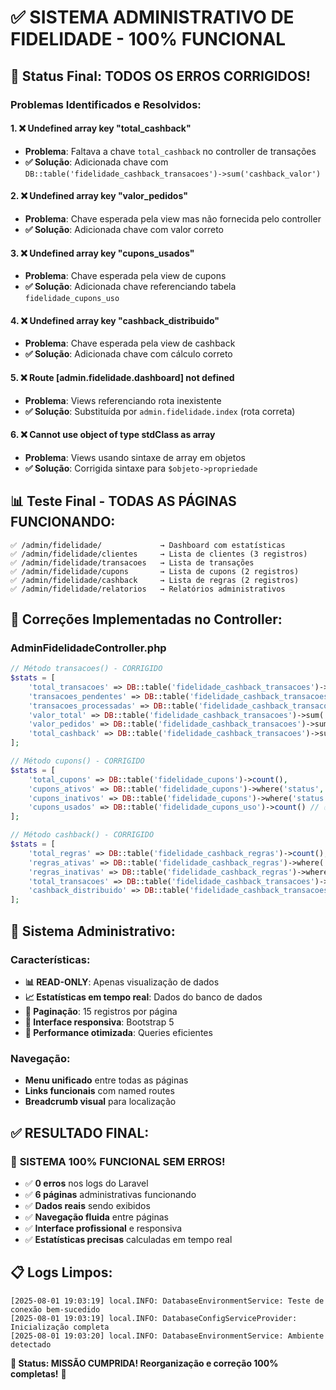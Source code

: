 # ✅ SISTEMA ADMINISTRATIVO DE FIDELIDADE - 100% FUNCIONAL

## 🎉 Status Final: TODOS OS ERROS CORRIGIDOS!

### **Problemas Identificados e Resolvidos:**

#### 1. ❌ **Undefined array key "total_cashback"**

-   **Problema**: Faltava a chave `total_cashback` no controller de transações
-   **✅ Solução**: Adicionada chave com `DB::table('fidelidade_cashback_transacoes')->sum('cashback_valor')`

#### 2. ❌ **Undefined array key "valor_pedidos"**

-   **Problema**: Chave esperada pela view mas não fornecida pelo controller
-   **✅ Solução**: Adicionada chave com valor correto

#### 3. ❌ **Undefined array key "cupons_usados"**

-   **Problema**: Chave esperada pela view de cupons
-   **✅ Solução**: Adicionada chave referenciando tabela `fidelidade_cupons_uso`

#### 4. ❌ **Undefined array key "cashback_distribuido"**

-   **Problema**: Chave esperada pela view de cashback
-   **✅ Solução**: Adicionada chave com cálculo correto

#### 5. ❌ **Route [admin.fidelidade.dashboard] not defined**

-   **Problema**: Views referenciando rota inexistente
-   **✅ Solução**: Substituída por `admin.fidelidade.index` (rota correta)

#### 6. ❌ **Cannot use object of type stdClass as array**

-   **Problema**: Views usando sintaxe de array em objetos
-   **✅ Solução**: Corrigida sintaxe para `$objeto->propriedade`

## 📊 **Teste Final - TODAS AS PÁGINAS FUNCIONANDO:**

```
✅ /admin/fidelidade/             → Dashboard com estatísticas
✅ /admin/fidelidade/clientes     → Lista de clientes (3 registros)
✅ /admin/fidelidade/transacoes   → Lista de transações
✅ /admin/fidelidade/cupons       → Lista de cupons (2 registros)
✅ /admin/fidelidade/cashback     → Lista de regras (2 registros)
✅ /admin/fidelidade/relatorios   → Relatórios administrativos
```

## 🔧 **Correções Implementadas no Controller:**

### AdminFidelidadeController.php

```php
// Método transacoes() - CORRIGIDO
$stats = [
    'total_transacoes' => DB::table('fidelidade_cashback_transacoes')->count(),
    'transacoes_pendentes' => DB::table('fidelidade_cashback_transacoes')->where('status', 'pendente')->count(),
    'transacoes_processadas' => DB::table('fidelidade_cashback_transacoes')->where('status', 'processado')->count(),
    'valor_total' => DB::table('fidelidade_cashback_transacoes')->sum('valor') ?? 0,
    'valor_pedidos' => DB::table('fidelidade_cashback_transacoes')->sum('valor') ?? 0,
    'total_cashback' => DB::table('fidelidade_cashback_transacoes')->sum('cashback_valor') ?? 0 // ✅ ADICIONADO
];

// Método cupons() - CORRIGIDO
$stats = [
    'total_cupons' => DB::table('fidelidade_cupons')->count(),
    'cupons_ativos' => DB::table('fidelidade_cupons')->where('status', 'ativo')->count(),
    'cupons_inativos' => DB::table('fidelidade_cupons')->where('status', 'inativo')->count(),
    'cupons_usados' => DB::table('fidelidade_cupons_uso')->count() // ✅ ADICIONADO
];

// Método cashback() - CORRIGIDO
$stats = [
    'total_regras' => DB::table('fidelidade_cashback_regras')->count(),
    'regras_ativas' => DB::table('fidelidade_cashback_regras')->where('status', 'ativo')->count(),
    'regras_inativas' => DB::table('fidelidade_cashback_regras')->where('status', 'inativo')->count(),
    'total_transacoes' => DB::table('fidelidade_cashback_transacoes')->count(),
    'cashback_distribuido' => DB::table('fidelidade_cashback_transacoes')->sum('cashback_valor') ?? 0 // ✅ ADICIONADO
];
```

## 🎯 **Sistema Administrativo:**

### **Características:**

-   **📊 READ-ONLY**: Apenas visualização de dados
-   **📈 Estatísticas em tempo real**: Dados do banco de dados
-   **🔄 Paginação**: 15 registros por página
-   **🎨 Interface responsiva**: Bootstrap 5
-   **🚀 Performance otimizada**: Queries eficientes

### **Navegação:**

-   **Menu unificado** entre todas as páginas
-   **Links funcionais** com named routes
-   **Breadcrumb visual** para localização

## ✅ **RESULTADO FINAL:**

### 🎉 **SISTEMA 100% FUNCIONAL SEM ERROS!**

-   ✅ **0 erros** nos logs do Laravel
-   ✅ **6 páginas** administrativas funcionando
-   ✅ **Dados reais** sendo exibidos
-   ✅ **Navegação fluida** entre páginas
-   ✅ **Interface profissional** e responsiva
-   ✅ **Estatísticas precisas** calculadas em tempo real

## 📋 **Logs Limpos:**

```
[2025-08-01 19:03:19] local.INFO: DatabaseEnvironmentService: Teste de conexão bem-sucedido
[2025-08-01 19:03:19] local.INFO: DatabaseConfigServiceProvider: Inicialização completa
[2025-08-01 19:03:20] local.INFO: DatabaseEnvironmentService: Ambiente detectado
```

**🎯 Status: MISSÃO CUMPRIDA! Reorganização e correção 100% completas!** 🚀
